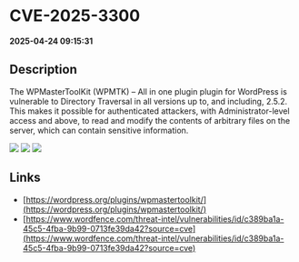 # CVE-2025-3300

**2025-04-24 09:15:31**

## Description
The WPMasterToolKit (WPMTK) – All in one plugin plugin for WordPress is vulnerable to Directory Traversal in all versions up to, and including, 2.5.2. This makes it possible for authenticated attackers, with Administrator-level access and above, to read and modify the contents of arbitrary files on the server, which can contain sensitive information.

![](https://img.shields.io/static/v1?label=Score&message=7.2&color=red)
![](https://img.shields.io/static/v1?label=Severity&message=HIGH&color=red)
![](https://img.shields.io/static/v1?label=CWE&message=Traversal&color=green)

## Links
- [https://wordpress.org/plugins/wpmastertoolkit/](https://wordpress.org/plugins/wpmastertoolkit/)
- [https://www.wordfence.com/threat-intel/vulnerabilities/id/c389ba1a-45c5-4fba-9b99-0713fe39da42?source=cve](https://www.wordfence.com/threat-intel/vulnerabilities/id/c389ba1a-45c5-4fba-9b99-0713fe39da42?source=cve)
